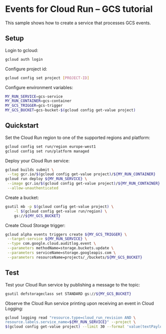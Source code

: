 # Events for Cloud Run – GCS tutorial

This sample shows how to create a service that processes GCS events.

## Setup

Login to gcloud:

```sh
gcloud auth login
```

Configure project id:

```sh
gcloud config set project [PROJECT-ID]
```

Configure environment variables:

```sh
MY_RUN_SERVICE=gcs-service
MY_RUN_CONTAINER=gcs-container
MY_GCS_TRIGGER=gcs-trigger
MY_GCS_BUCKET=gcs-bucket-$(gcloud config get-value project)
```

## Quickstart

Set the Cloud Run region to one of the supported regions and platform:

```sh
gcloud config set run/region europe-west1
gcloud config set run/platform managed
```

Deploy your Cloud Run service:

```sh
gcloud builds submit \
 --tag gcr.io/$(gcloud config get-value project)/${MY_RUN_CONTAINER}
gcloud run deploy ${MY_RUN_SERVICE} \
 --image gcr.io/$(gcloud config get-value project)/${MY_RUN_CONTAINER} \
 --allow-unauthenticated
```

Create a bucket:

```sh
gsutil mb -p $(gcloud config get-value project) \
    -l $(gcloud config get-value run/region) \
    gs://${MY_GCS_BUCKET}
```

Create Cloud Storage trigger:

```sh
gcloud alpha events triggers create ${MY_GCS_TRIGGER} \
 --target-service ${MY_RUN_SERVICE} \
 --type com.google.cloud.auditlog.event \
 --parameters methodName=storage.buckets.update \
 --parameters serviceName=storage.googleapis.com \
 --parameters resourceName=projects/_/buckets/${MY_GCS_BUCKET}
```

## Test

Test your Cloud Run service by publishing a message to the topic:

```sh
gsutil defstorageclass set STANDARD gs://${MY_GCS_BUCKET}
```

Observe the Cloud Run service printing upon receiving an event in
Cloud Logging:

```sh
gcloud logging read "resource.type=cloud_run_revision AND \
resource.labels.service_name=${MY_RUN_SERVICE}" --project \
$(gcloud config get-value project) --limit 30 --format 'value(textPayload)'
```
